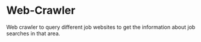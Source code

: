 # Web-Crawler
Web crawler to query different job websites to get the information about job searches in that area.
